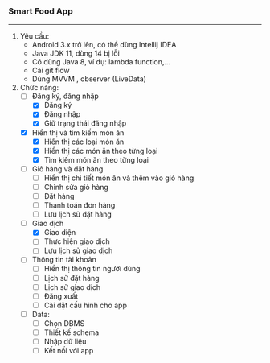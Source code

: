 ### Smart Food App
***
1. Yêu cầu:
    * Android 3.x trở lên, có thể dùng Intellij IDEA
    * Java JDK 11, dùng 14 bị lỗi
    * Có dùng Java 8, ví dụ: lambda function,...
    * Cài git flow
    * Dùng MVVM , observer (LiveData)
2.  Chức năng:
    * [ ] Đăng ký, đăng nhập
        * [x] Đăng ký
        * [x] Đăng nhập
        * [x] Giữ trạng thái đăng nhập
    * [x] Hiển thị và tìm kiếm món ăn
        * [x] Hiển thị các loại món ăn
        * [x] Hiển thị các món ăn theo từng loại
        * [x] Tìm kiếm món ăn theo từng loại
    * [ ] Giỏ hàng và đặt hàng
        * [ ] Hiển thị chi tiết món ăn và thêm vào giỏ hàng
        * [ ] Chỉnh sửa giỏ hàng
        * [ ] Đặt hàng
        * [ ] Thanh toán đơn hàng
        * [ ] Lưu lịch sử đặt hàng
    * [ ] Giao dịch
        * [x] Giao diện
        * [ ] Thực hiện giao dịch
        * [ ] Lưu lịch sử giao dịch
    * [ ] Thông tin tài khoản
        * [ ] Hiển thị thông tin người dùng
        * [ ] Lịch sử đặt hàng
        * [ ] Lịch sử giao dịch
        * [ ] Đăng xuất
        * [ ] Cài đặt cấu hình cho app
    * [ ] Data:
        * [ ] Chọn DBMS
        * [ ] Thiết kế schema
        * [ ] Nhập dữ liệu
        * [ ] Kết nối với app